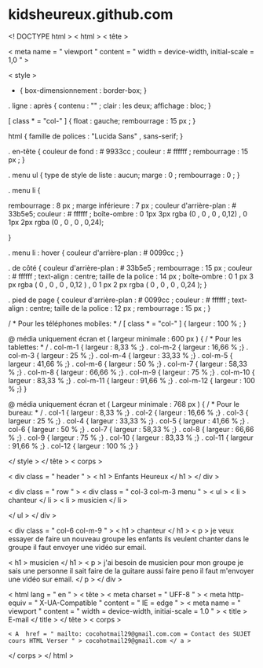 # kidsheureux.github.com
<! DOCTYPE html >
< html >
< tête >

< meta  name = " viewport " content =
" width = device-width, initial-scale =
1,0 " >

< style >

* {
    box-dimensionnement : border-box;
}


. ligne : après {
    contenu :  "" ;
    clair : les deux;
    affichage : bloc;
}


[ class * = "col-" ] {
    float : gauche;
    rembourrage :  15 px ;
}


html {
famille de polices : "Lucida Sans" , sans-serif;
}


. en-tête {
    couleur de fond :  # 9933cc ;
    couleur :  # ffffff ;
    rembourrage :  15 px ;
}


. menu  ul {
    type de style de liste : aucun;
    marge :  0 ;
    rembourrage :  0 ;
}


. menu  li {

rembourrage :  8 px ;
marge inférieure :  7 px ;
couleur d'arrière-plan  : # 33b5e5;
couleur :  # ffffff ;
boîte-ombre : 0 1px 3px rgba
(0 , 0 , 0 , 0,12) , 0 1px 2px
rgba (0 , 0 , 0 , 0,24);

}

. menu  li : hover {
 couleur d'arrière-plan :  # 0099cc ;
}


. de côté {
    couleur d'arrière-plan :  # 33b5e5 ;
rembourrage :  15 px ;
couleur :  # ffffff ;
text-align : centre;
taille de la police :  14 px ;
boîte-ombre :  0  1 px  3 px rgba
( 0 , 0 , 0 , 0,12 ) ,  0  1 px  2 px 
rgba ( 0 , 0 , 0 , 0,24 );
}


. pied de page {
    couleur d'arrière-plan :  # 0099cc ;
    couleur :  # ffffff ;
    text-align : centre;
    taille de la police :  12 px ;
    rembourrage :  15 px ;
}


/ * Pour les téléphones mobiles: * /
[ class * = "col-" ] {
    largeur :  100 % ;
}


@ média  uniquement écran et 
( largeur minimale : 600 px ) {
    / * Pour les tablettes: * /
    . col-m-1 { largeur :  8,33 % ;}
    . col-m-2 { largeur :  16,66 % ;}
    . col-m-3 { largeur :  25 % ;}
    . col-m-4 { largeur :  33,33 % ;}
    . col-m-5 { largeur :  41,66 % ;}
    . col-m-6 { largeur :  50 % ;}
    . col-m-7 { largeur :  58,33 % ;}
    . col-m-8 { largeur :  66,66 % ;}
    . col-m-9 { largeur :  75 % ;}
    . col-m-10 { largeur :  83,33 % ;}
    . col-m-11 { largeur :  91,66 % ;}
    . col-m-12 { largeur :  100 % ;}
}


@ média  uniquement écran et 
( Largeur minimale :  768 px ) {
    / * Pour le bureau: * /
    . col-1 { largeur :  8,33 % ;}
    . col-2 { largeur :  16,66 % ;}
    . col-3 { largeur :  25 % ;}
    . col-4 { largeur :  33,33 % ;}
    . col-5 { largeur :  41,66 % ;}
    . col-6 { largeur :  50 % ;}
    . col-7 { largeur :  58,33 % ;}
    . col-8 { largeur :  66,66 % ;}
    . col-9 { largeur :  75 % ;}
    . col-10 { largeur :  83,33 % ;}
    . col-11 { largeur :  91,66 % ;}
    . col-12 { largeur :  100 % ;}
}


</ style >
</ tête >
< corps >

< div  class = " header " >
< h1 > Enfants Heureux </ h1 >
</ div >

< div  class = " row " >
< div  class = " col-3 col-m-3 menu " >
< ul >
< li > chanteur </ li >
< li > musicien </ li >


</ ul >
</ div >

< div  class = " col-6 col-m-9 " >
< h1 > chanteur </ h1 >
< p > je veux essayer de faire un nouveau groupe les enfants ils veulent
chanter dans le groupe il faut envoyer une vidéo sur email.

< h1 > musicien </ h1 >
< p > j'ai besoin de musicien pour mon groupe je sais une personne il sait faire de la guitare aussi faire peno il
faut m'envoyer une vidéo sur email. </ p >
</ div >


< html  lang = " en " >
< tête >
    < meta  charset = " UFF-8 " >
    < meta  http-equiv = " X-UA-Compatible " content = " IE = edge " >
    < meta  name = " viewport " content = " width = device-width, initiai-scale = 1.0 " >
    < title > E-mail </ title >
</ tête >
< corps >

    < A  href = " mailto: cocohotmail29@gmail.com.com = Contact des SUJET cours HTML Verser " > cocohotmail29@gmail.com </ a >

</ corps >
</ html >
